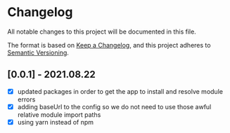 # Changelog

All notable changes to this project will be documented in this file.

The format is based on [Keep a Changelog](https://keepachangelog.com/en/1.0.0/),
and this project adheres to [Semantic Versioning](https://semver.org/spec/v2.0.0.html).

## [0.0.1] - 2021.08.22

- [x] updated packages in order to get the app to install and resolve module errors
- [x] adding baseUrl to the config so we do not need to use those awful relative module import paths
- [x] using yarn instead of npm
